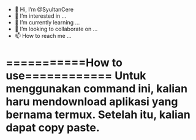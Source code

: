 - 👋 Hi, I’m @SyultanCere
- 👀 I’m interested in ...
- 🌱 I’m currently learning ...
- 💞️ I’m looking to collaborate on ...
- 📫 How to reach me ...

===========How to use============
Untuk menggunakan command ini, kalian haru mendownload aplikasi yang
bernama termux.
Setelah itu, kalian dapat copy paste.
=================================

<!---
SyultanCere/SyultanCere is a ✨ special ✨ repository because its `README.md` (this file) appears on your GitHub profile.
You can click the Preview link to take a look at your changes.
--->
